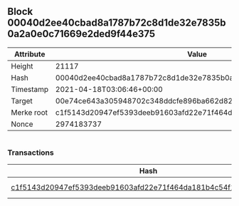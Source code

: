 ## Block 00040d2ee40cbad8a1787b72c8d1de32e7835b0a2a0e0c71669e2ded9f44e375

Attribute | Value
--- | ---
Height | 21117
Hash | 00040d2ee40cbad8a1787b72c8d1de32e7835b0a2a0e0c71669e2ded9f44e375
Timestamp | 2021-04-18T03:06:46+00:00
Target | 00e74ce643a305948702c348ddcfe896ba662d82c1a228faf4ad12250f07334e
Merke root | c1f5143d20947ef5393deeb91603afd22e71f464da181b4c54f1badfd2e0e1d4
Nonce | 2974183737

```

```

### Transactions

Hash | Amount
--- | ---
[c1f5143d20947ef5393deeb91603afd22e71f464da181b4c54f1badfd2e0e1d4](c1f5143d20947ef5393deeb91603afd22e71f464da181b4c54f1badfd2e0e1d4.md) | 10.00000000 SKEPTI 
